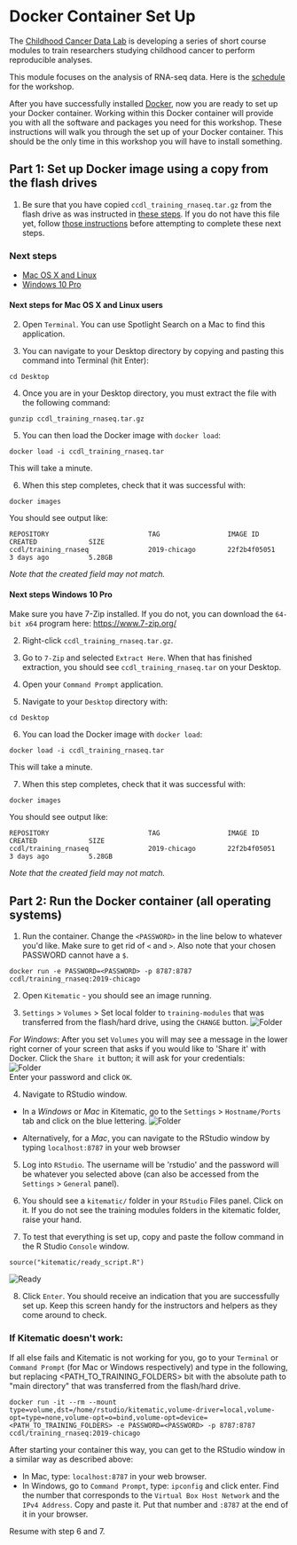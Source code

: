 # Docker Container Set Up

The [Childhood Cancer Data Lab](ccdatalab.org) is developing a series of short course modules to train researchers studying childhood cancer to perform reproducible analyses.

This module focuses on the analysis of RNA-seq data. Here is the
[schedule](schedule.md) for the workshop.

After you have successfully installed [Docker](https://github.com/AlexsLemonade/training-modules/blob/master/docker-install/README.md), now you are ready to set up your Docker container. Working within this Docker container will provide you with all
the software and packages you need for this workshop. These instructions will
walk you through the set up of your Docker container. This should be the only time
in this workshop you will have to install something.

## Part 1: Set up Docker image using a copy from the flash drives

1. Be sure that you have copied `ccdl_training_rnaseq.tar.gz` from the flash drive
as was instructed in [these steps](flashdrive-instructions.md). If you do not
have this file yet, follow [those instructions](flashdrive-instructions.md) before
attempting to complete these next steps.

### Next steps

* [Mac OS X and Linux](#mac-os-x-and-linux)
* [Windows 10 Pro](#windows-10-pro)

#### Next steps for Mac OS X and Linux users

2. Open `Terminal`. You can use Spotlight Search on a Mac to find this application.

3. You can navigate to your Desktop directory by copying and pasting this command into Terminal (hit Enter):

```
cd Desktop
```

4. Once you are in your Desktop directory, you must extract the file with the following command:

```
gunzip ccdl_training_rnaseq.tar.gz
```

5. You can then load the Docker image with `docker load`:

```
docker load -i ccdl_training_rnaseq.tar
```

This will take a minute.

6. When this step completes, check that it was successful with:

```
docker images
```

You should see output like:

```
REPOSITORY                         TAG                 IMAGE ID            CREATED             SIZE
ccdl/training_rnaseq               2019-chicago        22f2b4f05051        3 days ago          5.28GB
```

_Note that the created field may not match._

#### Next steps Windows 10 Pro

Make sure you have 7-Zip installed.
If you do not, you can download the `64-bit x64` program here: https://www.7-zip.org/

2. Right-click `ccdl_training_rnaseq.tar.gz`.
3. Go to `7-Zip` and selected `Extract Here`.
When that has finished extraction, you should see `ccdl_training_rnaseq.tar` on your Desktop.

4. Open your `Command Prompt` application.
5. Navigate to your `Desktop` directory with:

```
cd Desktop
```
6. You can load the Docker image with `docker load`:

```
docker load -i ccdl_training_rnaseq.tar
```

This will take a minute.

7. When this step completes, check that it was successful with:

```
docker images
```

You should see output like:

```
REPOSITORY                         TAG                 IMAGE ID            CREATED             SIZE
ccdl/training_rnaseq               2019-chicago        22f2b4f05051        3 days ago          5.28GB
```
_Note that the created field may not match._

## Part 2: Run the Docker container (all operating systems)

1. Run the container. Change the `<PASSWORD>` in the line below to whatever you'd
  like. Make sure to get rid of `<` and `>`. Also note that your chosen PASSWORD
  cannot have a `$`.
```
docker run -e PASSWORD=<PASSWORD> -p 8787:8787 ccdl/training_rnaseq:2019-chicago
```

2. Open `Kitematic` - you should see an image running.

3. `Settings` > `Volumes` > Set local folder to `training-modules` that was
transferred from the flash/hard drive, using the `CHANGE` button.
![Folder](screenshots/all-02-volume.png)

*For Windows*: After you set `Volumes` you will may see a message in the
lower right corner of your screen that asks if you would like to 'Share it'
with Docker.
Click the `Share it` button; it will ask for your credentials:  
![Folder](screenshots/docker_permission_windows.png)  
Enter your password and click `OK`.

4. Navigate to RStudio window.

  - In a *Windows* or *Mac* in Kitematic, go to the `Settings` > `Hostname/Ports`
    tab and click on the blue lettering.
![Folder](screenshots/all-01-network.png)

  - Alternatively, for a *Mac*, you can navigate to the RStudio window by typing
    `localhost:8787` in your web browser

5. Log into `RStudio`. The username will be 'rstudio' and the password will be
whatever you selected above (can also be accessed from the `Settings` >
`General` panel).

6. You should see a `kitematic/` folder in your `RStudio` Files panel. Click on it.
If you do not see the training modules folders in the kitematic folder, raise
your hand.

7. To test that everything is set up, copy and paste the follow command in the
R Studio `Console` window.

```
source("kitematic/ready_script.R")
```

![Ready](screenshots/ready_command.png)

8. Click `Enter`. You should receive an indication that you are successfully set
up. Keep this screen handy for the instructors and helpers as they come around
to check.

### If Kitematic doesn't work:

If all else fails and Kitematic is not working for you, go to your `Terminal` or
`Command Prompt` (for Mac or Windows respectively) and type in the following, but
replacing <PATH_TO_TRAINING_FOLDERS> bit with the absolute path to
"main directory" that was transferred from the flash/hard drive.
```
docker run -it --rm --mount type=volume,dst=/home/rstudio/kitematic,volume-driver=local,volume-opt=type=none,volume-opt=o=bind,volume-opt=device=<PATH_TO_TRAINING_FOLDERS> -e PASSWORD=<PASSWORD> -p 8787:8787 ccdl/training_rnaseq:2019-chicago
```
After starting your container this way, you can get to the RStudio window in
a similar way as described above:
- In Mac, type: `localhost:8787` in your web browser.
- In Windows, go to `Command Prompt`, type: `ipconfig` and click enter.
  Find the number that corresponds to the `Virtual Box Host Network` and the
  `IPv4 Address`. Copy and paste it.
  Put that number and `:8787` at the end of it in your browser.

Resume with step 6 and 7.
